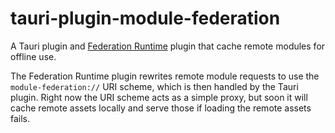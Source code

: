 # tauri-plugin-module-federation

A Tauri plugin and [Federation Runtime](https://module-federation.io/guide/basic/runtime.html) plugin that cache remote modules for offline use.

The Federation Runtime plugin rewrites remote module requests to use the `module-federation://` URI scheme, which is then handled by the Tauri plugin.
Right now the URI scheme acts as a simple proxy, but soon it will cache remote assets locally and serve those if loading the remote assets fails.

